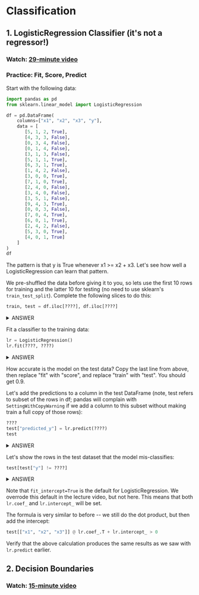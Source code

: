 # Classification

## 1. LogisticRegression Classifier (it's not a regressor!)

### Watch: [29-minute video](https://youtu.be/Pao7GkhOCRE)

### Practice: Fit, Score, Predict

Start with the following data:

```python
import pandas as pd
from sklearn.linear_model import LogisticRegression

df = pd.DataFrame(
    columns=["x1", "x2", "x3", "y"],
    data = [
       [5, 1, 2, True],
       [4, 3, 3, False],
       [0, 3, 4, False],
       [0, 1, 4, False],
       [3, 1, 3, False],
       [5, 1, 1, True],
       [6, 3, 1, True],
       [1, 4, 2, False],
       [3, 0, 0, True],
       [7, 1, 0, True],
       [2, 4, 0, False],
       [3, 4, 0, False],
       [3, 5, 1, False],
       [9, 4, 3, True],
       [0, 0, 3, False],
       [7, 0, 4, True],
       [6, 0, 1, True],
       [2, 4, 2, False],
       [5, 3, 0, True],
       [4, 0, 1, True]
    ]
)
df
```

The pattern is that y is True whenever x1 >= x2 + x3.  Let's see how
well a LogisticRegression can learn that pattern.

We pre-shuffled the data before giving it to you, so lets use the
first 10 rows for training and the latter 10 for testing (no need to
use sklearn's `train_test_split`).  Complete the following slices to
do this:

```python
train, test = df.iloc[????], df.iloc[????]
```

<details> <summary>ANSWER</summary> :10, 10: </details>

Fit a classifier to the training data:

```python
lr = LogisticRegression()
lr.fit(????, ????)
```

<details> <summary>ANSWER</summary> train[["x1", "x2", "x3"]], train["y"]</details>

How accurate is the model on the test data?  Copy the last line from
above, then replace "fit" with "score", and replace "train" with
"test".  You should get 0.9.

Let's add the predictions to a column in the test DataFrame (note,
test refers to subset of the rows in df; pandas will complain with
`SettingWithCopyWarning` if we add a column to this subset without
making train a full copy of those rows):

```python
????
test["predicted_y"] = lr.predict(????)
test
```

<details> <summary>ANSWER</summary> test=test.copy(), test[["x1", "x2", "x3"]] </details>

Let's show the rows in the test dataset that the model mis-classifies:

```python
test[test["y"] != ????]
```

<details> <summary>ANSWER</summary> test["predicted_y"] </details>

Note that `fit_intercept=True` is the default for LogisticRegression.
We overrode this default in the lecture video, but not here.  This
means that both `lr.coef_` and `lr.intercept_` will be set.

The formula is very similar to before -- we still do the dot product,
but then add the intercept:

```python
test[["x1", "x2", "x3"]] @ lr.coef_.T + lr.intercept_ > 0
```

Verify that the above calculation produces the same results as we saw
with `lr.predict` earlier.

## 2. Decision Boundaries

### Watch: [15-minute video](https://youtu.be/cWYgtUU9COg)
